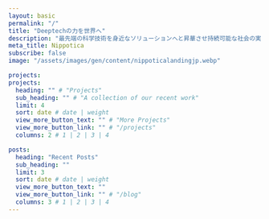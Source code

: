 ```yaml
---
layout: basic
permalink: "/"
title: "Deeptechの力を世界へ"
description: "最先端の科学技術を身近なソリューションへと昇華させ持続可能な社会の実現に貢献します"
meta_title: Nippotica
subscribe: false
image: "/assets/images/gen/content/nippoticalandingjp.webp"

projects:
projects:
  heading: "" # "Projects"
  sub_heading: "" # "A collection of our recent work"
  limit: 4
  sort: date # date | weight
  view_more_button_text: "" # "More Projects"
  view_more_button_link: "" # "/projects"
  columns: 2 # 1 | 2 | 3 | 4

posts:
  heading: "Recent Posts"
  sub_heading: ""
  limit: 3
  sort: date # date | weight
  view_more_button_text: ""
  view_more_button_link: "" # "/blog"
  columns: 3 # 1 | 2 | 3 | 4
---
```

